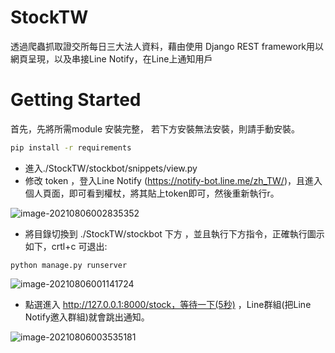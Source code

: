 # StockTW

透過爬蟲抓取證交所每日三大法人資料，藉由使用 Django REST framework用以網頁呈現，以及串接Line Notify，在Line上通知用戶

# Getting Started

首先，先將所需module 安裝完整， 若下方安裝無法安裝，則請手動安裝。

```bash
pip install -r requirements
```



- 進入./StockTW/stockbot/snippets/view.py
- 修改 token ，登入Line Notify (https://notify-bot.line.me/zh_TW/)，且進入個人頁面，即可看到權杖，將其貼上token即可，然後重新執行r。

![image-20210806002835352](C:\Users\dream\AppData\Roaming\Typora\typora-user-images\image-20210806002835352.png)

- 將目錄切換到 ./StockTW/stockbot 下方 ，並且執行下方指令，正確執行圖示如下，crtl+c 可退出:

```
python manage.py runserver
```

![image-20210806001141724](C:\Users\dream\AppData\Roaming\Typora\typora-user-images\image-20210806001141724.png)



- 點選進入 http://127.0.0.1:8000/stock，等待一下(5秒) ，Line群組(把Line Notify邀入群組)就會跳出通知。

![image-20210806003535181](C:\Users\dream\AppData\Roaming\Typora\typora-user-images\image-20210806003535181.png)





